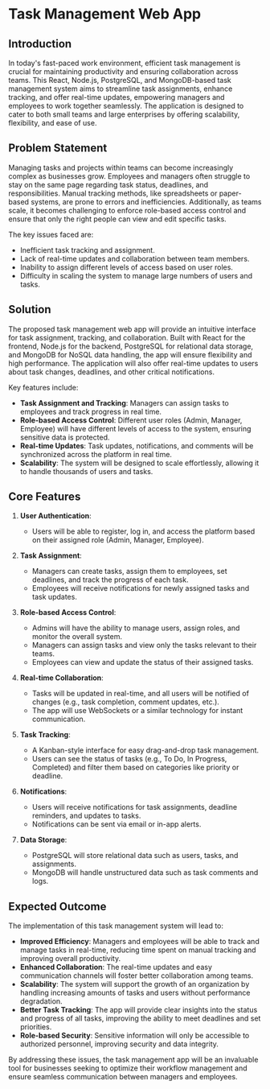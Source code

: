 # Task Management Web App

## Introduction

In today's fast-paced work environment, efficient task management is crucial for maintaining productivity and ensuring collaboration across teams. This React, Node.js, PostgreSQL, and MongoDB-based task management system aims to streamline task assignments, enhance tracking, and offer real-time updates, empowering managers and employees to work together seamlessly. The application is designed to cater to both small teams and large enterprises by offering scalability, flexibility, and ease of use.

## Problem Statement

Managing tasks and projects within teams can become increasingly complex as businesses grow. Employees and managers often struggle to stay on the same page regarding task status, deadlines, and responsibilities. Manual tracking methods, like spreadsheets or paper-based systems, are prone to errors and inefficiencies. Additionally, as teams scale, it becomes challenging to enforce role-based access control and ensure that only the right people can view and edit specific tasks.

The key issues faced are:
- Inefficient task tracking and assignment.
- Lack of real-time updates and collaboration between team members.
- Inability to assign different levels of access based on user roles.
- Difficulty in scaling the system to manage large numbers of users and tasks.

## Solution

The proposed task management web app will provide an intuitive interface for task assignment, tracking, and collaboration. Built with React for the frontend, Node.js for the backend, PostgreSQL for relational data storage, and MongoDB for NoSQL data handling, the app will ensure flexibility and high performance. The application will also offer real-time updates to users about task changes, deadlines, and other critical notifications.

Key features include:
- **Task Assignment and Tracking**: Managers can assign tasks to employees and track progress in real time.
- **Role-based Access Control**: Different user roles (Admin, Manager, Employee) will have different levels of access to the system, ensuring sensitive data is protected.
- **Real-time Updates**: Task updates, notifications, and comments will be synchronized across the platform in real time.
- **Scalability**: The system will be designed to scale effortlessly, allowing it to handle thousands of users and tasks.

## Core Features

1. **User Authentication**:
   - Users will be able to register, log in, and access the platform based on their assigned role (Admin, Manager, Employee).

2. **Task Assignment**:
   - Managers can create tasks, assign them to employees, set deadlines, and track the progress of each task.
   - Employees will receive notifications for newly assigned tasks and task updates.

3. **Role-based Access Control**:
   - Admins will have the ability to manage users, assign roles, and monitor the overall system.
   - Managers can assign tasks and view only the tasks relevant to their teams.
   - Employees can view and update the status of their assigned tasks.

4. **Real-time Collaboration**:
   - Tasks will be updated in real-time, and all users will be notified of changes (e.g., task completion, comment updates, etc.).
   - The app will use WebSockets or a similar technology for instant communication.

5. **Task Tracking**:
   - A Kanban-style interface for easy drag-and-drop task management.
   - Users can see the status of tasks (e.g., To Do, In Progress, Completed) and filter them based on categories like priority or deadline.

6. **Notifications**:
   - Users will receive notifications for task assignments, deadline reminders, and updates to tasks.
   - Notifications can be sent via email or in-app alerts.

7. **Data Storage**:
   - PostgreSQL will store relational data such as users, tasks, and assignments.
   - MongoDB will handle unstructured data such as task comments and logs.

## Expected Outcome

The implementation of this task management system will lead to:
- **Improved Efficiency**: Managers and employees will be able to track and manage tasks in real-time, reducing time spent on manual tracking and improving overall productivity.
- **Enhanced Collaboration**: The real-time updates and easy communication channels will foster better collaboration among teams.
- **Scalability**: The system will support the growth of an organization by handling increasing amounts of tasks and users without performance degradation.
- **Better Task Tracking**: The app will provide clear insights into the status and progress of all tasks, improving the ability to meet deadlines and set priorities.
- **Role-based Security**: Sensitive information will only be accessible to authorized personnel, improving security and data integrity.

By addressing these issues, the task management app will be an invaluable tool for businesses seeking to optimize their workflow management and ensure seamless communication between managers and employees.
